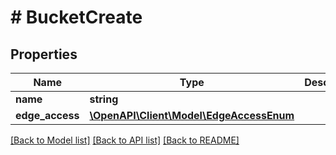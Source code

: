 # # BucketCreate

## Properties

Name | Type | Description | Notes
------------ | ------------- | ------------- | -------------
**name** | **string** |  |
**edge_access** | [**\OpenAPI\Client\Model\EdgeAccessEnum**](EdgeAccessEnum.md) |  |

[[Back to Model list]](../../README.md#models) [[Back to API list]](../../README.md#endpoints) [[Back to README]](../../README.md)
